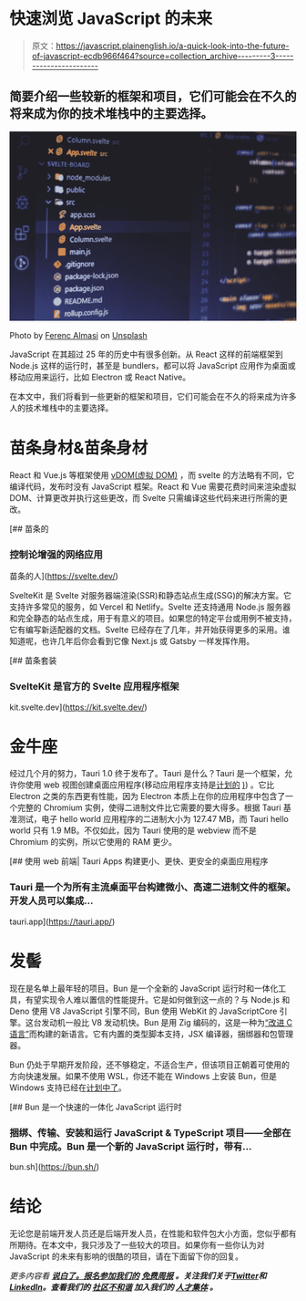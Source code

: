 # 快速浏览 JavaScript 的未来

> 原文：<https://javascript.plainenglish.io/a-quick-look-into-the-future-of-javascript-ecdb966f464?source=collection_archive---------3----------------------->

## 简要介绍一些较新的框架和项目，它们可能会在不久的将来成为你的技术堆栈中的主要选择。

![](img/f2d0a685ef7cd47b6edebdeac5770af4.png)

Photo by [Ferenc Almasi](https://unsplash.com/@flowforfrank?utm_source=medium&utm_medium=referral) on [Unsplash](https://unsplash.com?utm_source=medium&utm_medium=referral)

JavaScript 在其超过 25 年的历史中有很多创新。从 React 这样的前端框架到 Node.js 这样的运行时，甚至是 bundlers，都可以将 JavaScript 应用作为桌面或移动应用来运行，比如 Electron 或 React Native。

在本文中，我们将看到一些更新的框架和项目，它们可能会在不久的将来成为许多人的技术堆栈中的主要选择。

# 苗条身材&苗条身材

React 和 Vue.js 等框架使用 [vDOM(虚拟 DOM)](https://en.wikipedia.org/wiki/Virtual_DOM) ，而 svelte 的方法略有不同，它编译代码，发布时没有 JavaScript 框架。React 和 Vue 需要花费时间来渲染虚拟 DOM、计算更改并执行这些更改，而 Svelte 只需编译这些代码来进行所需的更改。

[](https://svelte.dev/) [## 苗条的

### 控制论增强的网络应用

苗条的人](https://svelte.dev/) 

SvelteKit 是 Svelte 对服务器端渲染(SSR)和静态站点生成(SSG)的解决方案。它支持许多常见的服务，如 Vercel 和 Netlify。Svelte 还支持通用 Node.js 服务器和完全静态的站点生成，用于有意义的项目。如果您的特定平台或用例不被支持，它有编写新适配器的文档。Svelte 已经存在了几年，并开始获得更多的采用。谁知道呢，也许几年后你会看到它像 Next.js 或 Gatsby 一样发挥作用。

[](https://kit.svelte.dev/) [## 苗条套装

### SvelteKit 是官方的 Svelte 应用程序框架

kit.svelte.dev](https://kit.svelte.dev/) 

# **金牛座**

经过几个月的努力，Tauri 1.0 终于发布了。Tauri 是什么？Tauri 是一个框架，允许你使用 web 视图创建桌面应用程序(移动应用程序支持是[计划的](https://github.com/tauri-apps/tauri/issues/843) [)](https://github.com/tauri-apps/tauri/issues/843)) 。它比 Electron 之类的东西更有性能，因为 Electron 本质上在你的应用程序中包含了一个完整的 Chromium 实例，使得二进制文件比它需要的要大得多。根据 Tauri 基准测试，电子 hello world 应用程序的二进制大小为 127.47 MB，而 Tauri hello world 只有 1.9 MB。不仅如此，因为 Tauri 使用的是 webview 而不是 Chromium 的实例，所以它使用的 RAM 更少。

[](https://tauri.app/) [## 使用 web 前端| Tauri Apps 构建更小、更快、更安全的桌面应用程序

### Tauri 是一个为所有主流桌面平台构建微小、高速二进制文件的框架。开发人员可以集成…

tauri.app](https://tauri.app/) 

# **发髻**

现在是名单上最年轻的项目。Bun 是一个全新的 JavaScript 运行时和一体化工具，有望实现令人难以置信的性能提升。它是如何做到这一点的？与 Node.js 和 Deno 使用 V8 JavaScript 引擎不同，Bun 使用 WebKit 的 JavaScriptCore 引擎。这台发动机一般比 V8 发动机快。Bun 是用 Zig 编码的，这是一种为[“改进 C 语言”](https://en.wikipedia.org/wiki/Zig_(programming_language))而构建的新语言。它有内置的类型脚本支持，JSX 编译器，捆绑器和包管理器。

Bun 仍处于早期开发阶段，还不够稳定，不适合生产，但该项目正朝着可使用的方向快速发展。如果不使用 WSL，你还不能在 Windows 上安装 Bun，但是 Windows 支持已经在[计划中了](https://github.com/oven-sh/bun/issues/709#issuecomment-1186546110)。

[](https://bun.sh/) [## Bun 是一个快速的一体化 JavaScript 运行时

### 捆绑、传输、安装和运行 JavaScript & TypeScript 项目——全部在 Bun 中完成。Bun 是一个新的 JavaScript 运行时，带有…

bun.sh](https://bun.sh/) 

# **结论**

无论您是前端开发人员还是后端开发人员，在性能和软件包大小方面，您似乎都有所期待。在本文中，我只涉及了一些较大的项目。如果你有一些你认为对 JavaScript 的未来有影响的很酷的项目，请在下面留下你的回复。

*更多内容看* [***说白了。报名参加我们的***](https://plainenglish.io/) **[***免费周报***](http://newsletter.plainenglish.io/) *。关注我们关于*[***Twitter***](https://twitter.com/inPlainEngHQ)*和*[***LinkedIn***](https://www.linkedin.com/company/inplainenglish/)*。查看我们的* [***社区不和谐***](https://discord.gg/GtDtUAvyhW) *加入我们的* [***人才集体***](https://inplainenglish.pallet.com/talent/welcome) *。***